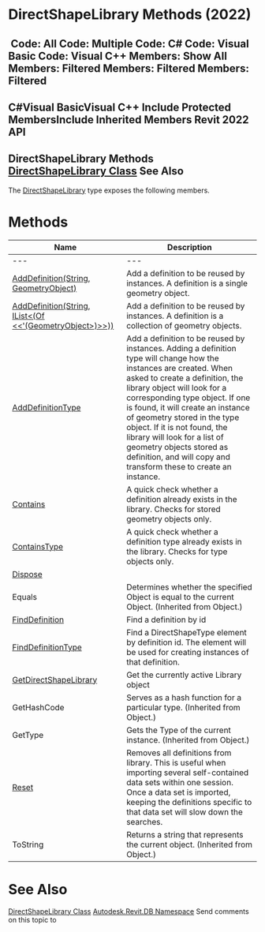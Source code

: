 # DirectShapeLibrary Methods (2022)

﻿
 Code: All Code: Multiple Code: C# Code: Visual Basic Code: Visual C++  Members: Show All Members: Filtered Members: Filtered Members: Filtered   
---  
C#Visual BasicVisual C++
Include Protected MembersInclude Inherited Members
Revit 2022 API  
---  
DirectShapeLibrary Methods  
[DirectShapeLibrary Class](07489bae-ab9f-e2a8-0ac1-0a4d70cea458.md "DirectShapeLibrary Class") See Also  
---  
The [DirectShapeLibrary](07489bae-ab9f-e2a8-0ac1-0a4d70cea458.md "DirectShapeLibrary Class") type exposes the following members.
# Methods
| Name | Description |
| --- | --- |
| --- | --- | --- |
| [AddDefinition(String, GeometryObject)](bd9edd01-aa2d-10d3-1d78-fb8883da3134.md "AddDefinition Method \(String, GeometryObject\)") | Add a definition to be reused by instances. A definition is a single geometry object. |
| [AddDefinition(String, IList<(Of <<'(GeometryObject>)>>))](08cb25e6-8a3f-ba50-486d-272d6d29add9.md "AddDefinition Method \(String, IList\(GeometryObject\)\)") | Add a definition to be reused by instances. A definition is a collection of geometry objects. |
| [AddDefinitionType](2cdbc926-c1f1-d6f3-f37d-e75d1a0e0e1b.md "AddDefinitionType Method") | Add a definition to be reused by instances. Adding a definition type will change how the instances are created. When asked to create a definition, the library object will look for a corresponding type object. If one is found, it will create an instance of geometry stored in the type object. If it is not found, the library will look for a list of geometry objects stored as definition, and will copy and transform these to create an instance. |
| [Contains](dc950462-3260-64e6-a04f-eb3c2e0266d7.md "Contains Method") | A quick check whether a definition already exists in the library. Checks for stored geometry objects only. |
| [ContainsType](ebad7e8c-6037-401e-fa65-9957e5904a7b.md "ContainsType Method") | A quick check whether a definition type already exists in the library. Checks for type objects only. |
| [Dispose](fb175e54-120e-39c0-3a9f-ddf74f7f14fc.md "Dispose Method") |
| Equals | Determines whether the specified Object is equal to the current Object. (Inherited from Object.) |
| [FindDefinition](197f93e0-7577-8f1c-c039-81e4ae989a4f.md "FindDefinition Method") | Find a definition by id |
| [FindDefinitionType](c1a53b64-8ceb-e144-3f68-561c6f62a165.md "FindDefinitionType Method") | Find a DirectShapeType element by definition id. The element will be used for creating instances of that definition. |
| [GetDirectShapeLibrary](a9b9ac8d-1a11-c5b3-f073-bb52eb6212d9.md "GetDirectShapeLibrary Method") | Get the currently active Library object |
| GetHashCode | Serves as a hash function for a particular type.  (Inherited from Object.) |
| GetType | Gets the Type of the current instance. (Inherited from Object.) |
| [Reset](05734cf8-b84d-63de-47f2-9abc8f226fc7.md "Reset Method") | Removes all definitions from library. This is useful when importing several self-contained data sets within one session. Once a data set is imported, keeping the definitions specific to that data set will slow down the searches. |
| ToString | Returns a string that represents the current object. (Inherited from Object.) |

# See Also
[DirectShapeLibrary Class](07489bae-ab9f-e2a8-0ac1-0a4d70cea458.md "DirectShapeLibrary Class")
[Autodesk.Revit.DB Namespace](87546ba7-461b-c646-cbb1-2cb8f5bff8b2.md "Autodesk.Revit.DB Namespace")
Send comments on this topic to 